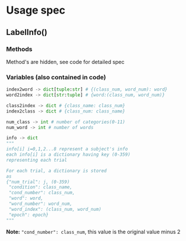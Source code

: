 # Usage spec

## LabelInfo()

### Methods

Method's are hidden, see code for detailed spec

### Variables (also contained in code)

```python
index2word -> dict[tuple:str] # {(class_num, word_num): word}
word2index -> dict[str:tuple] # {word:(class_num, word_num)}

class2index -> dict # {class_name: class_num}
index2class -> dict # {class_num: class_name}

num_class -> int # number of categories(0-11)
num_word -> int # number of words

```


```Python
info -> dict 
"""
info[i] i=0,1,2...8 represent a subject's info
each info[i] is a dictionary having key (0-359)
representing each trial

For each trial, a dictionary is stored
as
{"num_trial": j, (0-359)
 "condition": class_name,
 "cond_number": class_num,
 "word": word,
 "word_number": word_num,
 "word_index": (class_num, word_num)
 "epoch": epoch}
"""
```

**Note:**  ``` "cond_number": class_num ```, this value is the original value minus 2